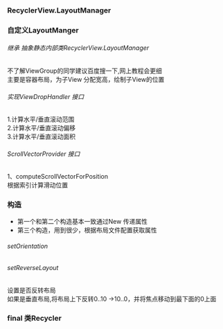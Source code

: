 ### RecyclerView.LayoutManager


### 自定义LayoutManger

###### 继承 抽象静态内部类RecyclerView.LayoutManager
不了解ViewGroup的同学建议百度搜一下,网上教程会更细  
主要是容器布局，为子View 分配宽高，绘制子View的位置

###### 实现ViewDropHandler 接口
1.计算水平/垂直滚动范围  
2.计算水平/垂直滚动偏移  
3.计算水平/垂直滚动面积  

###### ScrollVectorProvider 接口
1、computeScrollVectorForPosition  
根据索引计算滑动位置



### 构造
-  第一个和第二个构造基本一致通过New 传递属性
-  第三个构造，用到很少，根据布局文件配置获取属性

###### setOrientation

###### setReverseLayout
设置是否反转布局   
如果是垂直布局,将布局上下反转0..10 ->10..0，并将焦点移动到最下面的0上面


### final 类Recycler
